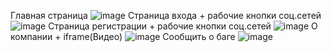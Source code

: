 Главная страница ![image](https://github.com/user-attachments/assets/b2c5be2a-74ef-47c4-b1e9-a8b1408f6552)
Страница входа + рабочие кнопки соц.сетей ![image](https://github.com/user-attachments/assets/9627975a-9627-40db-8cd1-8ff3c7d66e92)
Страница регистрации + рабочие кнопки соц.сетей ![image](https://github.com/user-attachments/assets/738bf592-62d0-4d94-8d70-4641d7a36f36)
О компании + iframe(Видео) ![image](https://github.com/user-attachments/assets/77811d52-5530-4946-ab55-827f7b15d35d)
Сообщить о баге ![image](https://github.com/user-attachments/assets/7481303e-553f-48bd-90e7-ea7517881cce)
